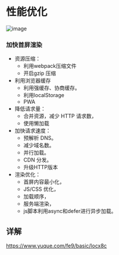 # 性能优化

![image](https://mmbiz.qpic.cn/mmbiz/vO7l6lQ0BwqmG300mRMj1zE3n6ZFHk05ibDU7gYddia55WLp74Xvu7H0unsAQq1JCswrU8iargYchHXiauOOUPX2tQ/640?wx_fmt=other&tp=webp&wxfrom=5&wx_lazy=1&wx_co=1)

### 加快首屏渲染
- 资源压缩：
  - 利用webpack压缩文件
  - 开启gzip 压缩
- 利用浏览器缓存
  - 利用强缓存、协商缓存。
  - 利用localStorage
  - PWA
- 降低请求量：
  - 合并资源，减少 HTTP 请求数，
  - 使用懒加载
- 加快请求速度：
  - 预解析 DNS。
  - 减少域名数。
  - 并行加载。
  - CDN 分发。
  - 升级HTTP版本
- 渲染优化：
  - 首屏内容最小化，
  - JS/CSS 优化，
  - 加载顺序，
  - 服务端渲染，
  - js脚本利用async和defer进行异步加载。

## 详解
https://www.yuque.com/fe9/basic/locx8c